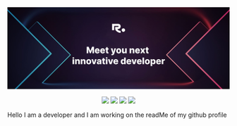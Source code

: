 <img src='./images/github-banner-dark.jpg' />

<p align="center">
 <img src="https://badges.pufler.dev/visits/ritik307/ritik307"/> 
 <img src="https://badges.pufler.dev/years/ritik307"/>
 <img src="https://badges.pufler.dev/repos/ritik307"/>
 <img src="https://badges.pufler.dev/commits/monthly/ritik307" />
</p>

<p>Hello I am a developer and I am working on the readMe of my github profile</p>